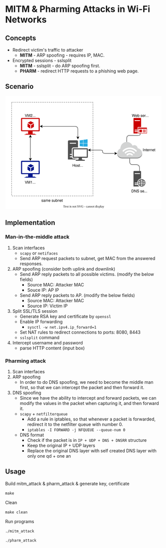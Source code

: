 <h1> MITM & Pharming Attacks in Wi-Fi Networks </h1>

<h2> Concepts </h2>

* Redirect victim's traffic to attacker
    * **MITM** - ARP spoofing - requires IP, MAC.
* Encrypted sessions - sslsplit
    * **MITM** - sslsplit - do ARP spoofing first.
    * **PHARM** - redirect HTTP requests to a phishing web page.

<h2> Scenario </h2>

![Attack scenario](/images/scenario.drawio.svg)

<h2> Implementation </h2>

<h3> Man-in-the-middle attack </h3>

1. Scan interfaces
    * `scapy` or `netifaces`
    * Send ARP request packets to subnet, get MAC from the answered responses.
2. ARP spoofing (consider both uplink and downlink)
    * Send ARP reply packets to all possible victims. (modify the below fields)
        * Source MAC: Attacker MAC
        * Souce IP: AP IP
    * Send ARP reply packets to AP. (modify the below fields)
        * Source MAC: Attacker MAC
        * Source IP: Victim IP
3. Split SSL/TLS session
    * Generate RSA key and certificate by `openssl`
    * Enable IP forwarding
        * `sysctl -w net.ipv4.ip_forward=1`
    * Set NAT rules to redirect connections to ports: 8080, 8443
    * `sslsplit` command
4. Intercept username and password
    * parse HTTP content (input box)

<h3> Pharming attack </h3>

1. Scan interfaces
2. ARP spoofing
    * In order to do DNS spoofing, we need to become the middle man first, so that we can intercept the packet and then forward it.
3. DNS spoofing
    * Since we have the ability to intercept and forward packets, we can modify the values in the packet when capturing it, and then forward it.
    * `scapy` + `netfilterqueue`
        * Add a rule in iptables, so that whenever a packet is forwarded, redirect it to the netfilter queue with number 0.
        * `iptables -I FORWARD -j NFQUEUE --queue-num 0`
    * DNS format
        * Check if the packet is in `IP + UDP + DNS + DNSRR` structure
        * Keep the original IP + UDP layers
        * Replace the original DNS layer with self created DNS layer with only one qd + one an

<h2> Usage </h2>

Build mitm_attack & pharm_attack & generate key, certificate
```
make
```

Clean
```
make clean
```

Run programs
```
./mitm_attack
```
```
./pharm_attack
```